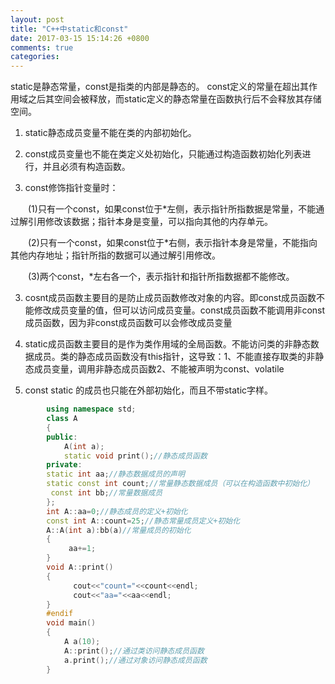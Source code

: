 ```yaml
---
layout: post
title: "C++中static和const"
date: 2017-03-15 15:14:26 +0800
comments: true
categories: 
---
```




static是静态常量，const是指类的内部是静态的。
const定义的常量在超出其作用域之后其空间会被释放，而static定义的静态常量在函数执行后不会释放其存储空间。

1. static静态成员变量不能在类的内部初始化。

2. const成员变量也不能在类定义处初始化，只能通过构造函数初始化列表进行，并且必须有构造函数。
3. const修饰指针变量时：

　　(1)只有一个const，如果const位于*左侧，表示指针所指数据是常量，不能通过解引用修改该数据；指针本身是变量，可以指向其他的内存单元。

　　(2)只有一个const，如果const位于*右侧，表示指针本身是常量，不能指向其他内存地址；指针所指的数据可以通过解引用修改。

　　(3)两个const，*左右各一个，表示指针和指针所指数据都不能修改。

3. cosnt成员函数主要目的是防止成员函数修改对象的内容。即const成员函数不能修改成员变量的值，但可以访问成员变量。const成员函数不能调用非const成员函数，因为非const成员函数可以会修改成员变量

4. static成员函数主要目的是作为类作用域的全局函数。不能访问类的非静态数据成员。类的静态成员函数没有this指针，这导致：1、不能直接存取类的非静态成员变量，调用非静态成员函数2、不能被声明为const、volatile
5. const static 的成员也只能在外部初始化，而且不带static字样。

```cpp
        using namespace std;  
        class A  
        {  
        public:  
            A(int a);  
            static void print();//静态成员函数  
        private:  
        static int aa;//静态数据成员的声明  
        static const int count;//常量静态数据成员（可以在构造函数中初始化）  
         const int bb;//常量数据成员  
        };  
        int A::aa=0;//静态成员的定义+初始化  
        const int A::count=25;//静态常量成员定义+初始化  
        A::A(int a):bb(a)//常量成员的初始化  
        {  
             aa+=1;  
        }  
        void A::print()  
        {  
              cout<<"count="<<count<<endl;  
              cout<<"aa="<<aa<<endl;  
        }  
        #endif  
        void main()  
        {  
            A a(10);  
            A::print();//通过类访问静态成员函数  
            a.print();//通过对象访问静态成员函数  
        }  
```

        